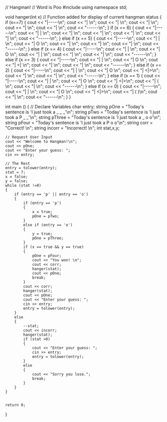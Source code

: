 // Hangman!
// Word is Poo
#include <iostream>
using namespace std;

void hanger(int x) // Function added for display of current hangman status
{
    if (x==7)
    {
        cout << "|-----\n";
        cout << "|     \n";
        cout << "|     \n";
        cout << "|     \n";
        cout << "|     \n";
        cout << "|     \n";
        cout << "------\n";
    }
	if (x == 6)
	{
		cout << "|-----\n";
		cout << "|   | \n";
		cout << "|     \n";
		cout << "|     \n";
		cout << "|     \n";
		cout << "|     \n";
		cout << "------\n";
	}
	else if (x == 5)
	{
		cout << "|-----\n";
		cout << "|   | \n";
		cout << "|   O \n";
		cout << "|     \n";
		cout << "|     \n";
		cout << "|     \n";
		cout << "------\n";
	}
	else if (x == 4)
	{
		cout << "|-----\n";
		cout << "|   | \n";
		cout << "|   O \n";
		cout << "|   | \n";
		cout << "|     \n";
		cout << "|     \n";
		cout << "------\n";
	}
	else if (x == 3)
	{
		cout << "|-----\n";
		cout << "|   | \n";
		cout << "|   O \n";
		cout << "|  <| \n";
		cout << "|     \n";
		cout << "|     \n";
		cout << "------\n";
	}
	else if (x == 2)
	{
		cout << "|-----\n";
		cout << "|   | \n";
		cout << "|   O \n";
		cout << "|  <|>\n";
		cout << "|     \n";
		cout << "|     \n";
		cout << "------\n";
	}
	else if (x == 1)
	{
		cout << "|-----\n";
		cout << "|   | \n";
		cout << "|   O \n";
		cout << "|  <|>\n";
		cout << "|  (  \n";
		cout << "|     \n";
		cout << "------\n";
	}
	else if (x == 0)
	{
		cout << "|-----\n";
		cout << "|   | \n";
		cout << "|   O \n";
		cout << "|  <|>\n";
		cout << "|  ( )\n";
		cout << "|     \n";
		cout << "------\n";
	}
}

int main ()
{
    // Declare Variables
    char entry;
    string pOne = "Today's sentence is 'I just took a _ _ _'\n";
    string pTwo = "Today's sentence is 'I just took a P _ _'\n";
    string pThree = "Today's sentence is 'I just took a _ o o'\n";
    string pFour = "Today's sentence is 'I just took a P o o'\n";
    string corr = "Correct! \n";
    string incorr = "Incorrect! \n";
    int stat,x,y;

    // Request User Input
    cout << "Welcome to Hangman!\n";
    cout << pOne;
    cout << "Enter your guess: ";
    cin >> entry;

    // The Rest
    entry = tolower(entry);
    stat = 7;
    x = false;
    y = false;
    while (stat !=0)
    {
        if (entry == 'p' || entry == 'o')
        {
            if (entry == 'p')
            {
                x = true;
                pOne = pTwo;
            }
            else if (entry == 'o')
            {
                y = true;
                pOne = pThree;
            }
            if (x == true && y == true)
            {
                pOne = pFour;
                cout << "You won! \n";
                cout << corr;
                hanger(stat);
                cout << pOne;
                break;
            }
            cout << corr;
            hanger(stat);
            cout << pOne;
            cout << "Enter your guess: ";
            cin >> entry;
            entry = tolower(entry);
        }
        else
        {
            --stat;
            cout << incorr;
            hanger(stat);
            if (stat >0)
            {
                cout << "Enter your guess: ";
                cin >> entry;
                entry = tolower(entry);
            }
            else
            {
                cout << "Sorry you lose.";
                break;
            }
        }
    }


    return 0;
}
